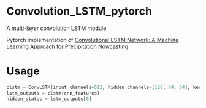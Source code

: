 # Convolution_LSTM_pytorch

A multi-layer convolution LSTM  module

Pytorch implementation of  [Convolutional LSTM Network: A Machine Learning Approach for Precipitation Nowcasting](https://arxiv.org/abs/1506.04214)


# Usage
```python
clstm = ConvLSTM(input_channels=512, hidden_channels=[128, 64, 64], kernel_size=5, step=9, effective_step=[2, 4, 8])
lstm_outputs = clstm(cnn_features)
hidden_states = lstm_outputs[0]
```
